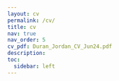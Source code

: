```yaml
---
layout: cv
permalink: /cv/
title: cv
nav: true
nav_order: 5
cv_pdf: Duran_Jordan_CV_Jun24.pdf
description:
toc:
  sidebar: left
---
```

